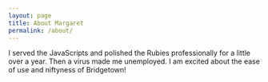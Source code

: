 ```yaml
---
layout: page
title: About Margaret
permalink: /about/
---
```


I served the JavaScripts and polished the Rubies professionally for a little over a year. Then a virus made me unemployed. I am excited about the ease of use and niftyness of Bridgetown!
